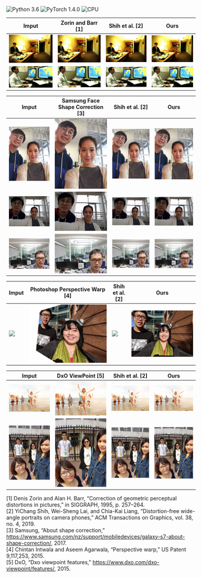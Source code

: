 ![Python 3.6](https://img.shields.io/badge/Python-3.6-blue.svg)
![PyTorch 1.4.0](https://img.shields.io/badge/PyTorch-1.4.0-green.svg)
![CPU](https://img.shields.io/badge/CPU-red.svg)
  
  
  
  
Imput | Zorin and Barr [1] | Shih et al. [2] | Ours
--- | --- | --- | ---
![](images/com/002.jpg) | ![](images/other_com/002_1.jpg) | ![](images/other_com/002_2.jpg) | ![](images/outs_com/002_ours.jpg)
![](images/com/001.jpg) | ![](images/other_com/001_1.jpg) | ![](images/other_com/001_2.jpg) | ![](images/outs_com/001_ours.jpg)
    
Imput | Samsung Face Shape Correction [3] | Shih et al. [2] | Ours
--- | --- | --- | ---
![](images/com/006.jpg) | ![](images/other_com/006_1.jpg) | ![](images/other_com/006_2.jpg) | ![](images/outs_com/006_ours.jpg)
![](images/com/008.jpg) | ![](images/other_com/008_1.jpg) | ![](images/other_com/008_2.jpg) | ![](images/outs_com/008_ours.jpg)
![](images/com/007.jpg) | ![](images/other_com/007_1.jpg) | ![](images/other_com/007_2.jpg) | ![](images/outs_com/007_ours.jpg)
    
Imput | Photoshop Perspective Warp [4] | Shih et al. [2] | Ours
--- | --- | --- | ---
![](images/com/005.jpg) | ![](images/other_com/005_1.jpg) | ![](images/other_com/005_2.jpg) | ![](images/outs_com/005_ours.jpg)
    
Imput | DxO ViewPoint [5] | Shih et al. [2] | Ours
--- | --- | --- | ---
![](images/com/003.jpg) | ![](images/other_com/003_1.jpg) | ![](images/other_com/003_2.jpg) | ![](images/outs_com/003_ours.jpg)
![](images/com/009.jpg) | ![](images/other_com/009_1.jpg) | ![](images/other_com/009_2.jpg) | ![](images/outs_com/009_ours.jpg)
    
[1] Denis Zorin and Alan H. Barr, “Correction of geometric perceptual distortions in pictures,” in SIGGRAPH, 1995, p. 257–264.  
[2] YiChang Shih, Wei-Sheng Lai, and Chia-Kai Liang, “Distortion-free wide-angle portraits on camera phones,” ACM Transactions on Graphics, vol. 38, no. 4, 2019.  
[3] Samsung, “About shape correction,” https://www.samsung.com/nz/support/mobiledevices/galaxy-s7-about-shape-correction/, 2017.  
[4] Chintan Intwala and Aseem Agarwala, “Perspective warp,” US Patent 9,117,253, 2015.  
[5] DxO, “Dxo viewpoint features,” https://www.dxo.com/dxo-viewpoint/features/, 2015.  